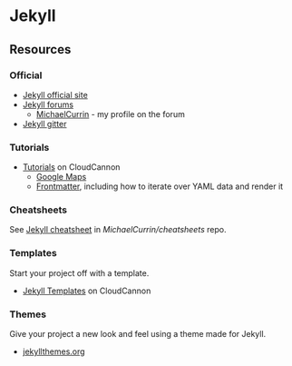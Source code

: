 # Jekyll


## Resources

### Official

- [Jekyll official site](http://jekyllrb.com/)
- [Jekyll forums](http://talk.jekyllrb.com/)
    - [MichaelCurrin](https://talk.jekyllrb.com/u/MichaelCurrin/activity) - my profile on the forum
- [Jekyll gitter](https://gitter.im/jekyll/jekyll)


### Tutorials

- [Tutorials](https://learn.cloudcannon.com/tutorials) on CloudCannon
    - [Google Maps](https://learn.cloudcannon.com/jekyll/google-maps/)
    - [Frontmatter](https://learn.cloudcannon.com/jekyll/introduction-to-jekyll-front-matter/), including how to iterate over YAML data and render it


### Cheatsheets

See [Jekyll cheatsheet](https://github.com/MichaelCurrin/cheatsheets/tree/master/cheatsheets/jekyll) in _MichaelCurrin/cheatsheets_ repo.


### Templates

Start your project off with a template.

- [Jekyll Templates](https://learn.cloudcannon.com/jekyll-templates/) on CloudCannon


### Themes

Give your project a new look and feel using a theme made for Jekyll.

- [jekyllthemes.org](http://jekyllthemes.org/)
